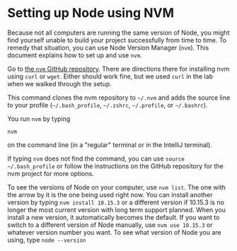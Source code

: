 # Setting up Node using NVM

Because not all computers are running the same version of Node, 
you might find yourself unable to build your project successfully
from time to time. To remedy that situation, you can use 
Node Version Manager (`nvm`). This document explains how to set up
and use `nvm`.

Go to [the `nvm` GitHub repository](https://github.com/creationix/nvm).
There are directions there for installing nvm using `curl` or `wget`. 
Either should work fine, but we used `curl` in the lab when we 
walked through the setup.

This command clones the nvm repository to `~/.nvm` and 
adds the source line to your 
profile (`~/.bash_profile`, `~/.zshrc`, `~/.profile`, or `~/.bashrc`).

You run `nvm` by typing

```{bash}
nvm
```

on the command line (in a "regular" terminal or in the IntelliJ terminal).

If typing `nvm` does not find the command, you can 
use `source ~/.bash_profile` or
follow the instructions on the GitHub repository for the nvm project for 
more options.

To see the versions of Node on your computer, use `nvm list`. The one with
the arrow by it is the one being used right now. You can install another version
by typing `nvm install 10.15.3` or a different version if 10.15.3 is no longer the most current 
version with long term support planned. When you install a new version, it automatically becomes the
default. If you want to switch to a different version of Node manually, use
`nvm use 10.15.3` or whatever version number you want. To see what version of Node you are
using, type `node --version` 